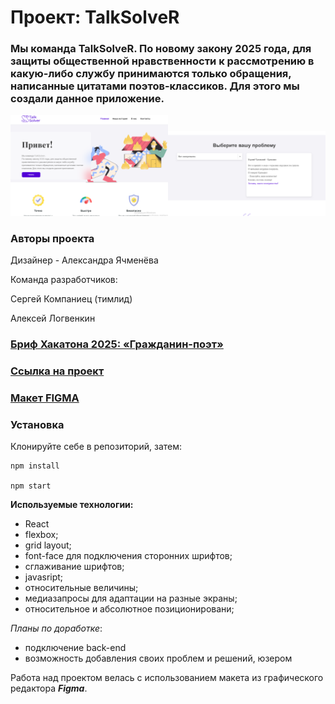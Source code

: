 # Проект: TalkSolveR

### Мы команда TalkSolveR. По новому закону 2025 года, для защиты общественной нравственности к рассмотрению в какую-либо службу принимаются только обращения, написанные цитатами поэтов-классиков. Для этого мы создали данное приложение.

<img src="./public/pre1.png" width="50%"><img src="./public/pre4.png" width="50%">

### Авторы проекта
Дизайнер - Александра Ячменёва

Команда разработчиков: 

Сергей Компаниец (тимлид)

Алексей Логвенкин 

### [Бриф Хакатона 2025: «Гражданин-поэт»](https://www.notion.so/2025-c8543acca3bb411c88734a322cd3de0f)

### [Ссылка на проект](https://delightvlg.github.io/talksolver/)

### [Макет FIGMA](https://www.figma.com/file/CiSXP9BagAKU0K5lKumtID/hackathon_2025?node-id=238%3A4116)


### Установка

Клонируйте себе в репозиторий, затем:

```
npm install

npm start
```

**Используемые технологии:**
* React
* flexbox;
* grid layout;
* font-face для подключения сторонних шрифтов;
* сглаживание шрифтов;
* javasript;
* относительные величины;
* медиазапросы для адаптации на разные экраны;
* относительное и абсолютное позиционировани;



*Планы по доработке*:  
*  подключение back-end
*  возможность добавления своих проблем и решений, юзером

Работа над проектом велась с использованием макета из графического редактора **_Figma_**.
